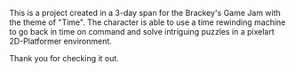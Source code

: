 This is a project created in a 3-day span for the Brackey's Game Jam with the theme of "Time".
The character is able to use a time rewinding machine to go back in time on command and solve intriguing puzzles 
in a pixelart 2D-Platformer environment.

Thank you for checking it out.

